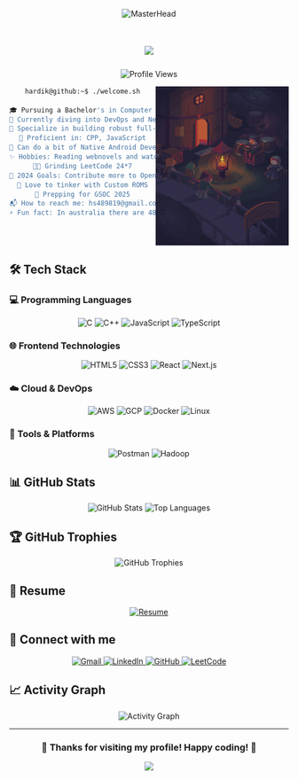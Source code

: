 <!-- IF YOU HAVE THE CONSCIENCE TO COPY THIS ATLEAST CONSIDER STARRING THE REPOSITORY -->

<!-- Main Top PC GIF -->
<p align="center">
  <img src="https://images-wixmp-ed30a86b8c4ca887773594c2.wixmp.com/f/c83c004e-1370-4756-88e5-4071de797088/dgdq8br-09cc7ad6-a021-47a5-b0e0-917b12b0f7a7.gif?token=eyJ0eXAiOiJKV1QiLCJhbGciOiJIUzI1NiJ9.eyJzdWIiOiJ1cm46YXBwOjdlMGQxODg5ODIyNjQzNzNhNWYwZDQxNWVhMGQyNmUwIiwiaXNzIjoidXJuOmFwcDo3ZTBkMTg4OTgyMjY0MzczYTVmMGQ0MTVlYTBkMjZlMCIsIm9iaiI6W1t7InBhdGgiOiJcL2ZcL2M4M2MwMDRlLTEzNzAtNDc1Ni04OGU1LTQwNzFkZTc5NzA4OFwvZGdkcThici0wOWNjN2FkNi1hMDIxLTQ3YTUtYjBlMC05MTdiMTJiMGY3YTcuZ2lmIn1dXSwiYXVkIjpbInVybjpzZXJ2aWNlOmZpbGUuZG93bmxvYWQiXX0.tqRMtE-b2QiI2nnefNxSDMJvZCcYqFmq2ccg_Xfzqb8" alt="MasterHead" width="600"/>
</p>

<!-- Animated Title -->
<div align="center">
  <h1 align="center">
    <!-- Typing SVG by DenverCoder1 - https://github.com/DenverCoder1/readme-typing-svg -->
    <a href="https://github.com/hardiksharmaa">
      <img src="https://readme-typing-svg.demolab.com/?lines=Hey%20There,%20I'm%20Hardik!;Full%20Stack%20Developer;Problem%20Solver;Code%20Enthusiast&font=Raleway&center=true&width=440&height=50&color=CF41AE&vCenter=true&pause=420&size=30" />
    </a>
  </h1>
</div>

<!-- Visitor Counter -->
<p align="center">
  <img src="https://komarev.com/ghpvc/?username=hardiksharmaa&color=blueviolet&style=flat-square&label=Profile+Views" alt="Profile Views" />
</p>

<!-- About ME -->
<div align="center">
  <img align="right" src="https://github.com/DashingAdi/DashingAdi/blob/main/assets/camp.gif" height="287" width="240">
  
  ```bash
  hardik@github:~$ ./welcome.sh
  
  🎓 Pursuing a Bachelor's in Computer Science
  🌱 Currently diving into DevOps and NextJs
  💼 Specialize in building robust full-stack applications
  🌟 Proficient in: CPP, JavaScript
  🔎 Can do a bit of Native Android Development
  ✨ Hobbies: Reading webnovels and watching anime
  👨‍💻 Grinding LeetCode 24*7
  🥅 2024 Goals: Contribute more to Open Source projects
  👾 Love to tinker with Custom ROMS
  🎯 Prepping for GSOC 2025
  📬 How to reach me: hs489819@gmail.com
  ⚡ Fun fact: In australia there are 48 million kangaroos and in Uruguay there are 3,457,380 inhabitants. So if the kangaroos decide to invade Uruguay, each Uruguayan will have to fight 14 kangaroos.
  ```
</div>

<br clear="both" />

## 🛠️ Tech Stack

### 💻 Programming Languages
<p align="center">
  <img src="https://img.shields.io/badge/C-00599C?style=for-the-badge&logo=c&logoColor=white" alt="C" />
  <img src="https://img.shields.io/badge/C++-00599C?style=for-the-badge&logo=cplusplus&logoColor=white" alt="C++" />
  <img src="https://img.shields.io/badge/JavaScript-F7DF1E?style=for-the-badge&logo=javascript&logoColor=black" alt="JavaScript" />
  <img src="https://img.shields.io/badge/TypeScript-007ACC?style=for-the-badge&logo=typescript&logoColor=white" alt="TypeScript" />
</p>

### 🌐 Frontend Technologies
<p align="center">
  <img src="https://img.shields.io/badge/HTML5-E34F26?style=for-the-badge&logo=html5&logoColor=white" alt="HTML5" />
  <img src="https://img.shields.io/badge/CSS3-1572B6?style=for-the-badge&logo=css3&logoColor=white" alt="CSS3" />
  <img src="https://img.shields.io/badge/React-20232A?style=for-the-badge&logo=react&logoColor=61DAFB" alt="React" />
  <img src="https://img.shields.io/badge/Next.js-000000?style=for-the-badge&logo=nextdotjs&logoColor=white" alt="Next.js" />
</p>

### ☁️ Cloud & DevOps
<p align="center">
  <img src="https://img.shields.io/badge/Amazon_AWS-232F3E?style=for-the-badge&logo=amazon-aws&logoColor=white" alt="AWS" />
  <img src="https://img.shields.io/badge/Google_Cloud-4285F4?style=for-the-badge&logo=google-cloud&logoColor=white" alt="GCP" />
  <img src="https://img.shields.io/badge/Docker-2496ED?style=for-the-badge&logo=docker&logoColor=white" alt="Docker" />
  <img src="https://img.shields.io/badge/Linux-FCC624?style=for-the-badge&logo=linux&logoColor=black" alt="Linux" />
</p>

### 🔧 Tools & Platforms
<p align="center">
  <img src="https://img.shields.io/badge/Postman-FF6C37?style=for-the-badge&logo=postman&logoColor=white" alt="Postman" />
  <img src="https://img.shields.io/badge/Apache_Hadoop-66CCFF?style=for-the-badge&logo=apachehadoop&logoColor=black" alt="Hadoop" />
</p>

## 📊 GitHub Stats

<div align="center">
  <img src="https://github-readme-stats.vercel.app/api?username=hardiksharmaa&show_icons=true&theme=radical&hide_border=true" alt="GitHub Stats" height="180"/>
  <img src="https://github-readme-stats.vercel.app/api/top-langs/?username=hardiksharmaa&layout=compact&theme=radical&hide_border=true" alt="Top Languages" height="180"/>
</div>



## 🏆 GitHub Trophies
<div align="center">
  <img src="https://github-profile-trophy.vercel.app/?username=hardiksharmaa&theme=radical&no-frame=true&no-bg=false&margin-w=4" alt="GitHub Trophies"/>
</div>

## 📄 Resume

<div align="center">
  <a href="https://github.com/hardiksharmaa/resume/blob/main/MainCv.pdf" target="_blank">
    <img src="https://img.shields.io/badge/Resume-Download-blue?style=for-the-badge&logo=googledocs&logoColor=white" alt="Resume"/>
  </a>
</div>

## 🤝 Connect with me

<div align="center">
  <a href="mailto:hs489819@gmail.com">
    <img src="https://img.shields.io/badge/Gmail-D14836?style=for-the-badge&logo=gmail&logoColor=white" alt="Gmail"/>
  </a>
  <a href="https://www.linkedin.com/in/hardiksh121/">
    <img src="https://img.shields.io/badge/LinkedIn-0077B5?style=for-the-badge&logo=linkedin&logoColor=white" alt="LinkedIn"/>
  </a>
  <a href="https://github.com/hardiksharmaa">
    <img src="https://img.shields.io/badge/GitHub-100000?style=for-the-badge&logo=github&logoColor=white" alt="GitHub"/>
  </a>
  <a href="https://leetcode.com/u/hardik_sharma12/">
    <img src="https://img.shields.io/badge/LeetCode-FFA116?style=for-the-badge&logo=leetcode&logoColor=black" alt="LeetCode"/>
  </a>
</div>

## 📈 Activity Graph
<div align="center">
  <img src="https://github-readme-activity-graph.vercel.app/graph?username=hardiksharmaa&theme=react-dark&hide_border=true" alt="Activity Graph"/>
</div>

---

<div align="center">
  <h3>💫 Thanks for visiting my profile! Happy coding! 💫</h3>
  <img src="https://capsule-render.vercel.app/api?type=waving&color=gradient&height=100&section=footer"/>
</div>
